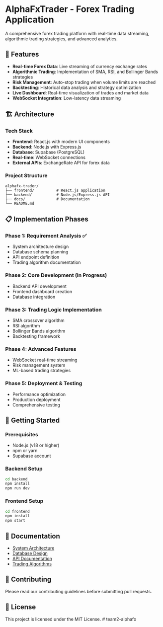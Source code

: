 # AlphaFxTrader - Forex Trading Application

A comprehensive forex trading platform with real-time data streaming, algorithmic trading strategies, and advanced analytics.

## 🚀 Features

- **Real-time Forex Data**: Live streaming of currency exchange rates
- **Algorithmic Trading**: Implementation of SMA, RSI, and Bollinger Bands strategies
- **Risk Management**: Auto-stop trading when volume limits are reached
- **Backtesting**: Historical data analysis and strategy optimization
- **Live Dashboard**: Real-time visualization of trades and market data
- **WebSocket Integration**: Low-latency data streaming

## 🏗️ Architecture

### Tech Stack
- **Frontend**: React.js with modern UI components
- **Backend**: Node.js with Express.js
- **Database**: Supabase (PostgreSQL)
- **Real-time**: WebSocket connections
- **External APIs**: ExchangeRate API for forex data

### Project Structure
```
alphafx-trader/
├── frontend/          # React.js application
├── backend/           # Node.js/Express.js API
├── docs/              # Documentation
└── README.md
```

## 📋 Implementation Phases

### Phase 1: Requirement Analysis ✅
- System architecture design
- Database schema planning
- API endpoint definition
- Trading algorithm documentation

### Phase 2: Core Development (In Progress)
- Backend API development
- Frontend dashboard creation
- Database integration

### Phase 3: Trading Logic Implementation
- SMA crossover algorithm
- RSI algorithm
- Bollinger Bands algorithm
- Backtesting framework

### Phase 4: Advanced Features
- WebSocket real-time streaming
- Risk management system
- ML-based trading strategies

### Phase 5: Deployment & Testing
- Performance optimization
- Production deployment
- Comprehensive testing

## 🚀 Getting Started

### Prerequisites
- Node.js (v18 or higher)
- npm or yarn
- Supabase account

### Backend Setup
```bash
cd backend
npm install
npm run dev
```

### Frontend Setup
```bash
cd frontend
npm install
npm start
```

## 📖 Documentation

- [System Architecture](./docs/system-architecture.md)
- [Database Design](./docs/database-design.md)
- [API Documentation](./docs/api-design.md)
- [Trading Algorithms](./docs/trading-logic.md)

## 🤝 Contributing

Please read our contributing guidelines before submitting pull requests.

## 📄 License

This project is licensed under the MIT License.
#   t e a m 2 - a l p h a f x  
 